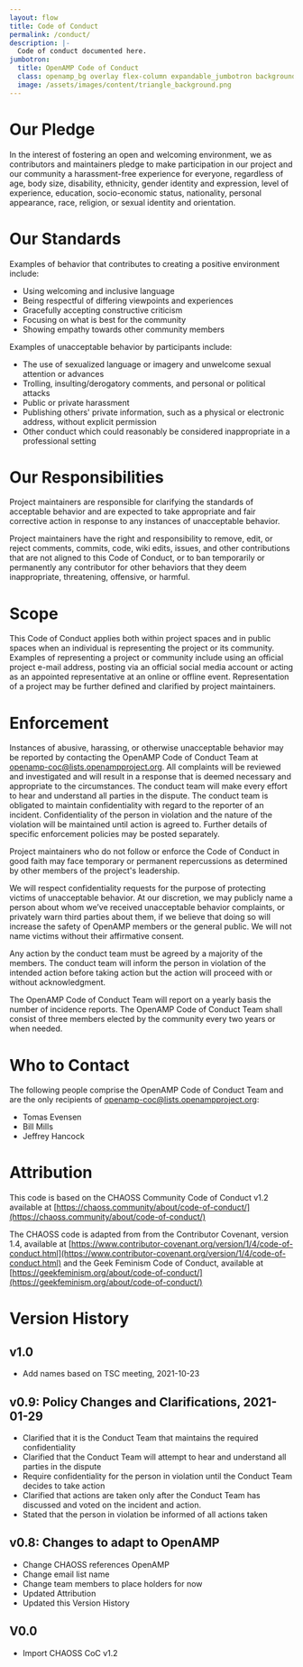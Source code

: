 ```yaml
---
layout: flow
title: Code of Conduct
permalink: /conduct/
description: |-
  Code of conduct documented here.
jumbotron:
  title: OpenAMP Code of Conduct
  class: openamp_bg overlay flex-column expandable_jumbotron background-image
  image: /assets/images/content/triangle_background.png
---
```


# Our Pledge

In the interest of fostering an open and welcoming environment, we as contributors and maintainers pledge to make participation in our project and our community a harassment-free experience for everyone, regardless of age, body size, disability, ethnicity, gender identity and expression, level of experience, education, socio-economic status, nationality, personal appearance, race, religion, or sexual identity and orientation.

# Our Standards

Examples of behavior that contributes to creating a positive environment include:
* Using welcoming and inclusive language
* Being respectful of differing viewpoints and experiences
* Gracefully accepting constructive criticism
* Focusing on what is best for the community
* Showing empathy towards other community members

Examples of unacceptable behavior by participants include:
* The use of sexualized language or imagery and unwelcome sexual attention or advances
* Trolling, insulting/derogatory comments, and personal or political attacks
* Public or private harassment
* Publishing others' private information, such as a physical or electronic address, without explicit permission
* Other conduct which could reasonably be considered inappropriate in a professional setting

# Our Responsibilities

Project maintainers are responsible for clarifying the standards of acceptable behavior and are expected to take appropriate and fair corrective action in response to any instances of unacceptable behavior.

Project maintainers have the right and responsibility to remove, edit, or reject comments, commits, code, wiki edits, issues, and other contributions that are not aligned to this Code of Conduct, or to ban temporarily or permanently any contributor for other behaviors that they deem inappropriate, threatening, offensive, or harmful.

# Scope

This Code of Conduct applies both within project spaces and in public spaces when an individual is representing the project or its community. Examples of representing a project or community include using an official project e-mail address, posting via an official social media account or acting as an appointed representative at an online or offline event. Representation of a project may be further defined and clarified by project maintainers.

# Enforcement

Instances of abusive, harassing, or otherwise unacceptable behavior may be reported by contacting the OpenAMP Code of Conduct Team at [openamp-coc@lists.openampproject.org](mailto:openamp-coc@lists.openampproject.org). All complaints will be reviewed and investigated and will result in a response that is deemed necessary and appropriate to the circumstances. The conduct team will make every effort to hear and understand all parties in the dispute. The conduct team is obligated to maintain confidentiality with regard to the reporter of an incident. Confidentiality of the person in violation and the nature of the violation will be maintained until action is agreed to. Further details of specific enforcement policies may be posted separately.

Project maintainers who do not follow or enforce the Code of Conduct in good faith may face temporary or permanent repercussions as determined by other members of the project's leadership.

We will respect confidentiality requests for the purpose of protecting victims of unacceptable behavior. At our discretion, we may publicly name a person about whom we’ve received unacceptable behavior complaints, or privately warn third parties about them, if we believe that doing so will increase the safety of OpenAMP members or the general public. We will not name victims without their affirmative consent.

Any action by the conduct team must be agreed by a majority of the members.  The conduct team will inform the person in violation of the intended action before taking action but the action will proceed with or without acknowledgment.

The OpenAMP Code of Conduct Team will report on a yearly basis the number of incidence reports. The OpenAMP Code of Conduct Team shall consist of three members elected by the community every two years or when needed.

# Who to Contact

The following people comprise the OpenAMP Code of Conduct Team and are the only recipients of [openamp-coc@lists.openampproject.org](mailto:openamp-coc@lists.openampproject.org):
* Tomas Evensen
* Bill Mills
* Jeffrey Hancock

# Attribution
This code is based on the CHAOSS Community Code of Conduct v1.2 available at [https://chaoss.community/about/code-of-conduct/](https://chaoss.community/about/code-of-conduct/)

The CHAOSS code is adapted from from the Contributor Covenant, version 1.4, available at [https://www.contributor-covenant.org/version/1/4/code-of-conduct.html](https://www.contributor-covenant.org/version/1/4/code-of-conduct.html) and the Geek Feminism Code of Conduct, available at [https://geekfeminism.org/about/code-of-conduct/](https://geekfeminism.org/about/code-of-conduct/)

# Version History

## v1.0
* Add names based on TSC meeting, 2021-10-23

## v0.9: Policy Changes and Clarifications, 2021-01-29
* Clarified that it is the Conduct Team that maintains the required confidentiality
* Clarified that the Conduct Team will attempt to hear and understand all parties in the dispute
* Require confidentiality for the person in violation until the Conduct Team decides to take action
* Clarified that actions are taken only after the Conduct Team has discussed and voted on the incident and action.
* Stated that the person in violation be informed of all actions taken

## v0.8: Changes to adapt to OpenAMP
* Change CHAOSS references OpenAMP
* Change email list name
* Change team members to place holders for now
* Updated Attribution
* Updated this Version History

## V0.0
* Import CHAOSS CoC v1.2
